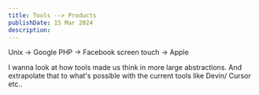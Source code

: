 ```yaml
---
title: Tools --> Products
publishDate: 15 Mar 2024
description: 
---
```


Unix -> Google
PHP -> Facebook
screen touch -> Apple

I wanna look at how tools made us think in more large abstractions.
And extrapolate that to what's possible with the current tools like Devin/ Cursor etc..